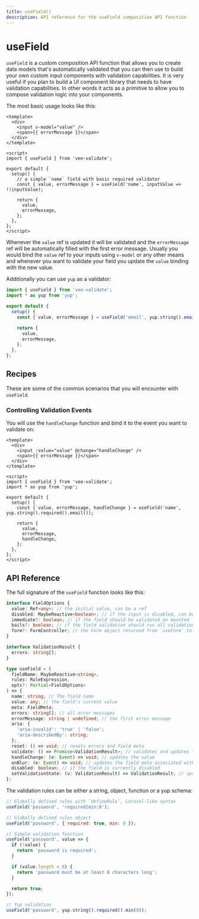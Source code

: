 ```yaml
---
title: useField()
description: API reference for the useField composition API function
---
```


# useField

`useField` is a custom composition API function that allows you to create data models that's automatically validated that you can then use to build your own custom input components with validation capabilities. It is very useful if you plan to build a UI component library that needs to have validation capabilities. In other words it acts as a primitive to allow you to compose validation logic into your components.

The most basic usage looks like this:

```vue
<template>
  <div>
    <input v-model="value" />
    <span>{{ errorMessage }}</span>
  </div>
</template>

<script>
import { useField } from 'vee-validate';

export default {
  setup() {
    // a simple `name` field with basic required validator
    const { value, errorMessage } = useField('name', inputValue => !!inputValue);

    return {
      value,
      errorMessage,
    };
  },
};
</script>
```

Whenever the `value` ref is updated it will be validated and the `errorMessage` ref will be automatically filled with the first error message. Usually you would bind the `value` ref to your inputs using `v-model` or any other means and whenever you want to validate your field you update the `value` binding with the new value.

Additionally you can use `yup` as a validator:

```js
import { useField } from 'vee-validate';
import * as yup from 'yup';

export default {
  setup() {
    const { value, errorMessage } = useField('email', yup.string().email().required());

    return {
      value,
      errorMessage,
    };
  },
};
```

## Recipes

These are some of the common scenarios that you will encounter with `useField`.

### Controlling Validation Events

You will use the `handleChange` function and bind it to the event you want to validate on:

```vue
<template>
  <div>
    <input :value="value" @change="handleChange" />
    <span>{{ errorMessage }}</span>
  </div>
</template>

<script>
import { useField } from 'vee-validate';
import * as yup from 'yup';

export default {
  setup() {
    const { value, errorMessage, handleChange } = useField('name', yup.string().required().email());

    return {
      value,
      errorMessage,
      handleChange,
    };
  },
};
</script>
```

## API Reference

The full signature of the `useField` function looks like this:

```typescript
interface FieldOptions {
  value: Ref<any>; // the initial value, can be a ref
  disabled: MaybeReactive<boolean>; // if the input is disabled, can be a ref
  immediate?: boolean; // if the field should be validated on mounted
  bails?: boolean; // if the field validation should run all validations
  form?: FormController; // the Form object returned from `useForm` to associate this field with
}

interface ValidationResult {
  errors: string[];
}

type useField = (
  fieldName: MaybeReactive<string>,
  rules: RuleExpression,
  opts?: Partial<FieldOptions>
) => {
  name: string; // The field name
  value: any; // the field's current value
  meta: FieldMeta;
  errors: string[]; // all error messages
  errorMessage: string | undefined; // the first error message
  aria: {
    'aria-invalid': 'true' | 'false';
    'aria-describedBy': string;
  };
  reset: () => void; // resets errors and field meta
  validate: () => Promise<ValidationResult>; // validates and updates the errors and field meta
  handleChange: (e: Event) => void; // updates the value
  onBlur: (e: Event) => void; // updates the field meta associated with blur event
  disabled: boolean; // if the field is currently disabled
  setValidationState: (v: ValidationResult) => ValidationResult; // updates the field state
};
```

The validation rules can be either a string, object, function or a yup schema:

```js
// Globally defined rules with `defineRule`, Laravel-like syntax
useField('password', 'required|min:8');

// Globally defined rules object
useField('password', { required: true, min: 8 });

// Simple validation function
useField('password', value => {
  if (!value) {
    return 'password is required';
  }

  if (value.length < 8) {
    return 'password must be at least 8 characters long';
  }

  return true;
});

// Yup validation
useField('password', yup.string().required().min(8));
```
